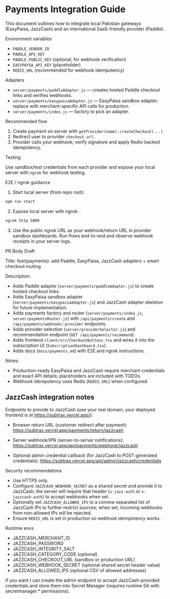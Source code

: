 # Payments Integration Guide

This document outlines how to integrate local Pakistan gateways (EasyPaisa, JazzCash) and an international SaaS-friendly provider (Paddle).

Environment variables

- `PADDLE_VENDOR_ID`
- `PADDLE_API_KEY`
- `PADDLE_PUBLIC_KEY` (optional, for webhook verification)
- `EASYPAYSA_API_KEY` (placeholder)
- `REDIS_URL` (recommended for webhook idempotency)

Adapters

- `server/payments/paddleAdapter.js` — creates hosted Paddle checkout links and verifies webhooks.
- `server/payments/easypaisaAdapter.js` — EasyPaisa sandbox adapter; replace with merchant-specific API calls for production.
- `server/payments/index.js` — factory to pick an adapter.

Recommended flow

1. Create payment on server with `getProvider(name).createCheckout(...)`.
2. Redirect user to provider `checkout_url`.
3. Provider calls your webhook; verify signature and apply Redis-backed idempotency.

Testing

Use sandbox/test credentials from each provider and expose your local server with `ngrok` for webhook testing.

E2E / ngrok guidance

1. Start local server (from repo root):

```bash
npm run start
```

2. Expose local server with ngrok:

```bash
ngrok http 5000
```

3. Use the public ngrok URL as your webhook/return URL in provider sandbox dashboards. Run flows end-to-end and observe webhook receipts in your server logs.

PR Body Draft

Title: feat(payments): add Paddle, EasyPaisa, JazzCash adapters + smart checkout routing

Description:
- Adds Paddle adapter (`server/payments/paddleAdapter.js`) to create hosted checkout links.
- Adds EasyPaisa sandbox adapter (`server/payments/easypaisaAdapter.js`) and JazzCash adapter skeleton for future implementation.
- Adds payments factory and router (`server/payments/index.js`, `server/paymentsRouter.js`) with `/api/payments/create` and `/api/payments/webhook/:provider` endpoints.
- Adds provider selection (`server/providerSelector.js`) and recommendation endpoint (`GET /api/payments/recommend`).
- Adds frontend `client/src/CheckoutButtons.tsx` and wires it into the subscription UI (`SubscriptionDashboard.tsx`).
- Adds docs (`docs/payments.md`) with E2E and ngrok instructions.

Notes:
- Production-ready EasyPaisa and JazzCash require merchant credentials and exact API details; placeholders are included with TODOs.
- Webhook idempotency uses Redis (`REDIS_URL`) when configured.

## JazzCash integration notes

Endpoints to provide to JazzCash (use your real domain; your deployed frontend is at https://subtrax.vercel.app/):

- Browser return URL (customer redirect after payment):
  https://subtrax.vercel.app/payments/return/jazzcash

- Server webhook/IPN (server-to-server notifications):
  https://subtrax.vercel.app/api/payments/webhook/jazzcash

- Optional admin credential callback (for JazzCash to POST generated credentials):
  https://subtrax.vercel.app/api/admin/jazzcash/credentials

Security recommendations

- Use HTTPS only.
- Configure `JAZZCASH_WEBHOOK_SECRET` as a shared secret and provide it to JazzCash; the server will require that header (`x-jazz-auth` or `x-jazzcash-auth`) to accept webhooks when set.
- Optionally set `JAZZCASH_ALLOWED_IPS` to a comma-separated list of JazzCash IPs to further restrict sources; when set, incoming webhooks from non-allowed IPs will be rejected.
- Ensure `REDIS_URL` is set in production so webhook idempotency works.

Runtime envs

- JAZZCASH_MERCHANT_ID
- JAZZCASH_PASSWORD
- JAZZCASH_INTEGRITY_SALT
- JAZZCASH_CATEGORY_CODE (optional)
- JAZZCASH_CHECKOUT_URL (sandbox or production URL)
- JAZZCASH_WEBHOOK_SECRET (optional shared secret header value)
- JAZZCASH_ALLOWED_IPS (optional CSV of allowed addresses)

If you want I can create the admin endpoint to accept JazzCash-provided credentials and store them into Secret Manager (requires runtime SA with secretmanager.* permissions).
